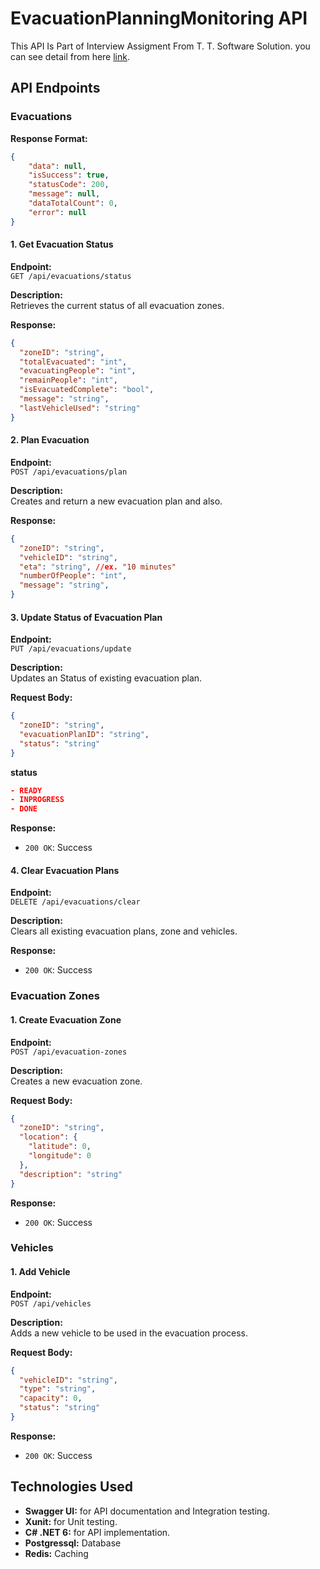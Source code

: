 
# EvacuationPlanningMonitoring API

This API Is Part of Interview Assigment From T. T. Software Solution. you can see detail from here [link](https://drive.google.com/file/d/1hNpO9VFaWXAueETuxELs0L2yn4YPNkHI/view).

## API Endpoints

### Evacuations
**Response Format:**

```json
{
    "data": null,
    "isSuccess": true,
    "statusCode": 200,
    "message": null,
    "dataTotalCount": 0,
    "error": null
}
```
#### 1. Get Evacuation Status

**Endpoint:**  
`GET /api/evacuations/status`

**Description:**  
Retrieves the current status of all evacuation zones.

**Response:**
```json
{
  "zoneID": "string",
  "totalEvacuated": "int",
  "evacuatingPeople": "int",
  "remainPeople": "int",
  "isEvacuatedComplete": "bool",
  "message": "string",
  "lastVehicleUsed": "string"
}
```

#### 2. Plan Evacuation

**Endpoint:**  
`POST /api/evacuations/plan`

**Description:**  
Creates and return a new evacuation plan and also.

**Response:**
```json
{
  "zoneID": "string",
  "vehicleID": "string",
  "eta": "string", //ex. "10 minutes"
  "numberOfPeople": "int",
  "message": "string",
}
```

#### 3. Update Status of Evacuation Plan

**Endpoint:**  
`PUT /api/evacuations/update`

**Description:**  
Updates an Status of existing evacuation plan.

**Request Body:**
```json
{
  "zoneID": "string",
  "evacuationPlanID": "string",
  "status": "string" 
}
```
**status**
```json
- READY
- INPROGRESS
- DONE
```

**Response:**
- `200 OK`: Success

#### 4. Clear Evacuation Plans

**Endpoint:**  
`DELETE /api/evacuations/clear`

**Description:**  
Clears all existing evacuation plans, zone and vehicles.

**Response:**
- `200 OK`: Success

### Evacuation Zones

#### 1. Create Evacuation Zone

**Endpoint:**  
`POST /api/evacuation-zones`

**Description:**  
Creates a new evacuation zone.

**Request Body:**
```json
{
  "zoneID": "string",
  "location": {
    "latitude": 0,
    "longitude": 0
  },
  "description": "string"
}
```

**Response:**
- `200 OK`: Success

### Vehicles

#### 1. Add Vehicle

**Endpoint:**  
`POST /api/vehicles`

**Description:**  
Adds a new vehicle to be used in the evacuation process.

**Request Body:**
```json
{
  "vehicleID": "string",
  "type": "string",
  "capacity": 0,
  "status": "string"
}
```

**Response:**
- `200 OK`: Success

## Technologies Used
- **Swagger UI:** for API documentation and Integration testing.
- **Xunit:** for Unit testing.
- **C# .NET 6:** for API implementation.
- **Postgressql:** Database
- **Redis:** Caching
